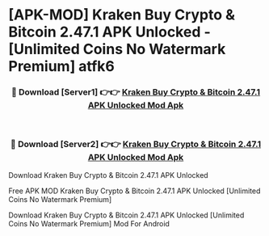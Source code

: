 # [APK-MOD] Kraken  Buy Crypto & Bitcoin 2.47.1 APK Unlocked - [Unlimited Coins No Watermark Premium] atfk6



<div align="center">
<h3>🔴 Download [Server1] 👉👉 <a href="https://momento.my/?title=Kraken__Buy_Crypto_&_Bitcoin_2.47.1_APK_Unlocked">Kraken  Buy Crypto & Bitcoin 2.47.1 APK Unlocked Mod Apk</a></h3><br>

<h3>🔴 Download [Server2] 👉👉 <a href="https://momento.my/?title=Kraken__Buy_Crypto_&_Bitcoin_2.47.1_APK_Unlocked">Kraken  Buy Crypto & Bitcoin 2.47.1 APK Unlocked Mod Apk</a></h3>
</div>



Download Kraken  Buy Crypto & Bitcoin 2.47.1 APK Unlocked 

Free APK MOD Kraken  Buy Crypto & Bitcoin 2.47.1 APK Unlocked [Unlimited Coins No Watermark Premium]

Download Kraken  Buy Crypto & Bitcoin 2.47.1 APK Unlocked [Unlimited Coins No Watermark Premium] Mod For Android
